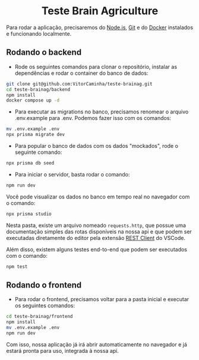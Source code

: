 <h1 align="center">Teste Brain Agriculture</h1>

Para rodar a aplicação, precisaremos do [Node.js](https://nodejs.org/pt), [Git](https://git-scm.com/) e do [Docker](https://www.docker.com/) instalados e funcionando localmente.

## Rodando o backend
- Rode os seguintes comandos para clonar o repositório, instalar as dependências e rodar o container do banco de dados:

```bash
git clone git@github.com:VitorCaminha/teste-brainag.git
cd teste-brainag/backend
npm install
docker compose up -d
```

- Para executar as migrations no banco, precisamos renomear o arquivo .env.example para .env. Podemos fazer isso com os comandos:
```bash
mv .env.example .env
npx prisma migrate dev
```

- Para popular o banco de dados com os dados "mockados", rode o seguinte comando:
```bash
npx prisma db seed
```

- Para iniciar o servidor, basta rodar o comando:
```bash
npm run dev
```

Você pode visualizar os dados no banco em tempo real no navegador com o comando:
```bash
npx prisma studio
```
Nesta pasta, existe um arquivo nomeado `requests.http`, que possue uma documentação simples das rotas disponíveis na nossa api e que podem ser executadas diretamente do editor pela extensão [REST Client](https://marketplace.visualstudio.com/items?itemName=humao.rest-client) do VSCode.

Além disso, existem alguns testes end-to-end que podem ser executados com o comando:
```bash
npm test
```

## Rodando o frontend

- Para rodar o frontend, precisamos voltar para a pasta inicial e executar os seguintes comandos:

```bash
cd teste-brainag/frontend
npm install
mv .env.example .env
npm run dev
```

Com isso, nossa aplicação já irá abrir automaticamente no navegador e já estará pronta para uso, integrada à nossa api.